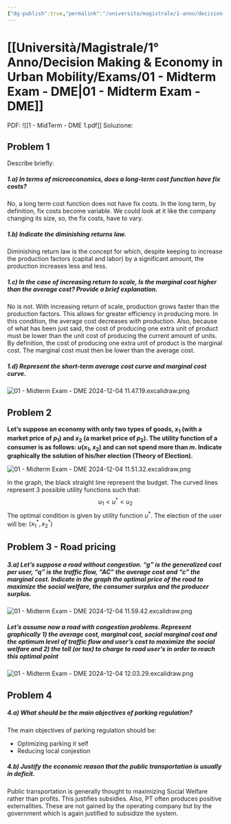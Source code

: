 ```yaml
---
{"dg-publish":true,"permalink":"/universita/magistrale/1-anno/decision-making-and-economy-in-urban-mobility/exams/01-midterm-exam-dme/","tags":["UNI"]}
---
```



# [[Università/Magistrale/1° Anno/Decision Making & Economy in Urban Mobility/Exams/01 - Midterm Exam - DME\|01 - Midterm Exam - DME]]

PDF: ![[1 - MidTerm - DME 1.pdf]]
Soluzione:
## Problem 1

Describe briefly:
##### 1.a) In terms of microeconomics, does a long-term cost function have fix costs?

No, a long term cost function does not have fix costs. In the long term, by definition, fix costs become variable. We could look at it like the company changing its size, so, the fix costs, have to vary.

##### 1.b) Indicate the diminishing returns law.

Diminishing return law is the concept for which, despite keeping to increase the production factors (capital and labor) by a significant amount, the production increases less and less.

##### 1.c) In the case of increasing return to scale, Is the marginal cost higher than the average cost? Provide a brief explanation.

No is not. With increasing return of scale, production grows faster than the production factors. This allows for greater efficiency in producing more. In this condition, the average cost decreases with production. Also, because of what has been just said, the cost of producing one extra unit of product must be lower than the unit cost of producing the current amount of units. By definition, the cost of producing one extra unit of product is the marginal cost. The marginal cost must then be lower than the average cost.

##### 1.d) Represent the short-term average cost curve and marginal cost curve.

![01 - Midterm Exam - DME 2024-12-04 11.47.19.excalidraw.png](/img/user/Universit%C3%A0/Magistrale/1%C2%B0%20Anno/Decision%20Making%20&%20Economy%20in%20Urban%20Mobility/Exams/Allegati/01%20-%20Midterm%20Exam%20-%20DME%202024-12-04%2011.47.19.excalidraw.png)



## Problem 2

**Let’s suppose an economy with only two types of goods, $x_{1}$ (with a market price of $p_{1}$) and $x_{2}$ (a market price of $p_{2}$). The utility function of a consumer is as follows: $u(x_{1}, x_{2})$ and can not spend more than $m$. Indicate graphically the solution of his/her election (Theory of Election).**

![01 - Midterm Exam - DME 2024-12-04 11.51.32.excalidraw.png](/img/user/Universit%C3%A0/Magistrale/1%C2%B0%20Anno/Decision%20Making%20&%20Economy%20in%20Urban%20Mobility/Exams/Allegati/01%20-%20Midterm%20Exam%20-%20DME%202024-12-04%2011.51.32.excalidraw.png)


In the graph, the black straight line represent the budget. The curved lines represent 3 possible utility functions such that:
$$
u_{1} < u^{*} < u_{2}
$$
The optimal condition is given by utility function $u^{*}$. The election of the user will be: $(x_{1}^{*}, x_{2}^{*})$


## Problem 3 - Road pricing

##### 3.a) Let’s suppose a road without congestion. “g” is the generalized cost per user, “q” is the traffic flow, “AC” the average cost and “c” the marginal cost. Indicate in the graph the optimal price of the road to maximize the social welfare, the consumer surplus and the producer surplus.

![01 - Midterm Exam - DME 2024-12-04 11.59.42.excalidraw.png](/img/user/Universit%C3%A0/Magistrale/1%C2%B0%20Anno/Decision%20Making%20&%20Economy%20in%20Urban%20Mobility/Exams/Allegati/01%20-%20Midterm%20Exam%20-%20DME%202024-12-04%2011.59.42.excalidraw.png)


##### Let’s assume now a road with congestion problems. Represent graphically 1) the average cost, marginal cost, social marginal cost and the optimum level of traffic flow and user’s cost to maximize the social welfare and 2) the toll (or tax) to charge to road user’s in order to reach this optimal point

![01 - Midterm Exam - DME 2024-12-04 12.03.29.excalidraw.png](/img/user/Universit%C3%A0/Magistrale/1%C2%B0%20Anno/Decision%20Making%20&%20Economy%20in%20Urban%20Mobility/Exams/Allegati/01%20-%20Midterm%20Exam%20-%20DME%202024-12-04%2012.03.29.excalidraw.png)



## Problem 4

##### 4.a) What should be the main objectives of parking regulation?


The main objectives of parking regulation should be:
- Optimizing parking it self
- Reducing local conjestion

##### 4.b) Justify the economic reason that the public transportation is usually in deficit.

Public transportation is generally thought to maximizing Social Welfare rather than profits. This justifies subsidies. Also, PT often produces positive externalities. These are not gained by the operating company but by the government which is again justified to subsidize the system.

